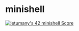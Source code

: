 # minishell
[![letumany's 42 minishell Score](https://badge42.vercel.app/api/v2/cl1l8hert000609l6rjl6rx6o/project/2509597)](https://github.com/JaeSeoKim/badge42)
